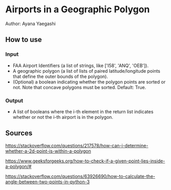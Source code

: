 # Airports in a Geographic Polygon

Author: Ayana Yaegashi

## How to use

### Input
- FAA Airport Identifiers (a list of strings, like ['I58', 'ANQ', 'OEB']).
- A geographic polygon (a list of lists of paired latitude/longitude points that define the outer bounds of the polygon).
- (Optional) a boolean indicating whether the polygon points are sorted or not. Note that concave polygons must be sorted. Default: True.

### Output
- A list of booleans where the i-th element in the return list indicates whether or not the i-th airport is in the polygon.


## Sources
https://stackoverflow.com/questions/217578/how-can-i-determine-whether-a-2d-point-is-within-a-polygon

https://www.geeksforgeeks.org/how-to-check-if-a-given-point-lies-inside-a-polygon/#

https://stackoverflow.com/questions/63926690/how-to-calculate-the-angle-between-two-points-in-python-3

